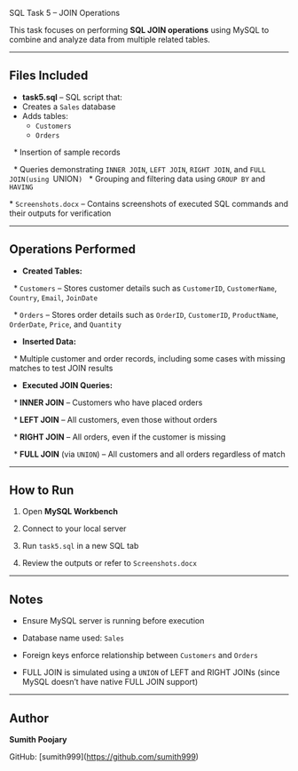 SQL Task 5 – JOIN Operations


This task focuses on performing **SQL JOIN operations** using MySQL to combine and analyze data from multiple related tables.

---

## Files Included


 - **task5.sql** – SQL script that:
  - Creates a `Sales` database
  - Adds tables:
    - `Customers`
    - `Orders`


&nbsp; \* Insertion of sample records

&nbsp; \* Queries demonstrating `INNER JOIN`, `LEFT JOIN`, `RIGHT JOIN`, and `FULL JOIN(using `UNION`)`
&nbsp; \* Grouping and filtering data using `GROUP BY` and `HAVING`

\* `Screenshots.docx` – Contains screenshots of executed SQL commands and their outputs for verification



---



## Operations Performed



* **Created Tables:**



&nbsp; * `Customers` – Stores customer details such as `CustomerID`, `CustomerName`, `Country`, `Email`, `JoinDate`

&nbsp; * `Orders` – Stores order details such as `OrderID`, `CustomerID`, `ProductName`, `OrderDate`, `Price`, and `Quantity`



* **Inserted Data:**



&nbsp; * Multiple customer and order records, including some cases with missing matches to test JOIN results



* **Executed JOIN Queries:**



&nbsp; * **INNER JOIN** – Customers who have placed orders

&nbsp; * **LEFT JOIN** – All customers, even those without orders

&nbsp; * **RIGHT JOIN** – All orders, even if the customer is missing

&nbsp; * **FULL JOIN** (via `UNION`) – All customers and all orders regardless of match



---



## How to Run



1. Open **MySQL Workbench**

2. Connect to your local server

3. Run `task5.sql` in a new SQL tab

4. Review the outputs or refer to `Screenshots.docx`



---



## Notes



* Ensure MySQL server is running before execution

* Database name used: `Sales`

* Foreign keys enforce relationship between `Customers` and `Orders`

* FULL JOIN is simulated using a `UNION` of LEFT and RIGHT JOINs (since MySQL doesn’t have native FULL JOIN support)



---



## Author



**Sumith Poojary**

GitHub: \[sumith999](https://github.com/sumith999)




